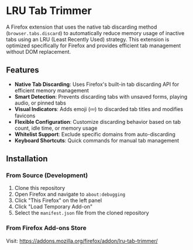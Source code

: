 # LRU Tab Trimmer

A Firefox extension that uses the native tab discarding method (`browser.tabs.discard`) to automatically reduce memory usage of inactive tabs using an LRU (Least Recently Used) strategy. This extension is optimized specifically for Firefox and provides efficient tab management without DOM replacement.

## Features

- **Native Tab Discarding**: Uses Firefox's built-in tab discarding API for efficient memory management
- **Smart Detection**: Prevents discarding tabs with unsaved forms, playing audio, or pinned tabs
- **Visual Indicators**: Adds emoji (💤) to discarded tab titles and modifies favicons
- **Flexible Configuration**: Customize discarding behavior based on tab count, idle time, or memory usage
- **Whitelist Support**: Exclude specific domains from auto-discarding
- **Keyboard Shortcuts**: Quick commands for manual tab management

## Installation

### From Source (Development)
1. Clone this repository
2. Open Firefox and navigate to `about:debugging`
3. Click "This Firefox" on the left panel
4. Click "Load Temporary Add-on"
5. Select the `manifest.json` file from the cloned repository

### From Firefox Add-ons Store
Visit: https://addons.mozilla.org/firefox/addon/lru-tab-trimmer/
